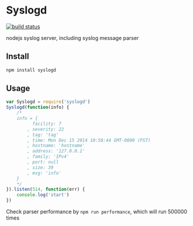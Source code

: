 Syslogd
===

[![build status][travis-image]][travis-url]

nodejs syslog server, including syslog message parser

Install
---

```sh
npm install syslogd
```

Usage
---

```js
var Syslogd = require('syslogd')
Syslogd(function(info) {
    /*
    info = {
          facility: 7
        , severity: 22
        , tag: 'tag'
        , time: Mon Dec 15 2014 10:58:44 GMT-0800 (PST)
        , hostname: 'hostname'
        , address: '127.0.0.1'
        , family: 'IPv4'
        , port: null
        , size: 39
        , msg: 'info'
    }
    */
}).listen(514, function(err) {
    console.log('start')
})
```

Check parser performance by `npm run performance`, which will run 500000 times

[travis-image]: https://img.shields.io/travis/chunpu/syslogd.svg?style=flat
[travis-url]: https://travis-ci.org/chunpu/syslogd
